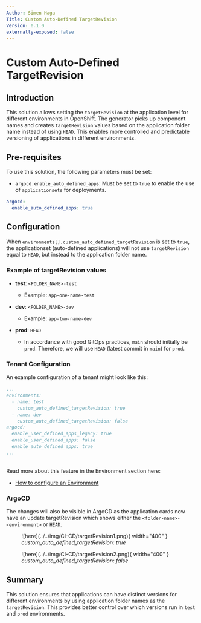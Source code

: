 ```yaml
---
Author: Simen Haga
Title: Custom Auto-Defined TargetRevision
Version: 0.1.0
externally-exposed: false
---
```


# Custom Auto-Defined TargetRevision

## Introduction
This solution allows setting the `targetRevision` at the application level for different environments in OpenShift. The generator picks up component names and creates  `targetRevision` values based on the application folder name instead of using `HEAD`. This enables more controlled and predictable versioning of applications in different environments.

## Pre-requisites
To use this solution, the following parameters must be set:

- `argocd.enable_auto_defined_apps`: Must be set to `true` to enable the use of `applicationsets` for deployments.
```yaml
argocd:
  enable_auto_defined_apps: true
```

## Configuration
When `environments[].custom_auto_defined_targetRevision` is set to `true`, the applicationset (auto-defined applications) will not use `targetRevision` equal to `HEAD`, but instead to the application folder name.

### Example of targetRevision values

- **test**: `<FOLDER_NAME>-test`
    - Example: `app-one-name-test`

- **dev**: `<FOLDER_NAME>-dev`
    - Example: `app-two-name-dev`

- **prod**: `HEAD`
    - In accordance with good GitOps practices, `main` should initially be `prod`. Therefore, we will use `HEAD` (latest commit in `main`) for `prod`.

### Tenant Configuration
An example configuration of a tenant might look like this:

```yaml
...
environments:
  - name: test
    custom_auto_defined_targetRevision: true
  - name: dev
    custom_auto_defined_targetRevision: false
argocd:
  enable_user_defined_apps_legacy: true
  enable_user_defined_apps: false
  enable_auto_defined_apps: true
...
```
<br>
Read more about this feature in the Environment section here:

- [How to configure an Environment](../../OpenShift%20Tenants/Tenant%20features/environments.md)

### ArgoCD
The changes will also be visible in ArgoCD as the application cards now have an update targetRevision which shows either the `<folder-name>-<environment>` or `HEAD`.


<div class="grid cards" markdown>

<figure markdown="span">
  ![here](../../img/CI-CD/targetRevision1.png){ width="400" }
  <figcaption><i>custom_auto_defined_targetRevision: true</i></figcaption>
</figure>

<figure markdown="span">
  ![here](../../img/CI-CD/targetRevision2.png){ width="400" }
  <figcaption><i>custom_auto_defined_targetRevision: false</i></figcaption>
</figure>

</div>



## Summary
This solution ensures that applications can have distinct versions for different environments by using application folder names as the `targetRevision`. This provides better control over which versions run in `test` and `prod` environments.